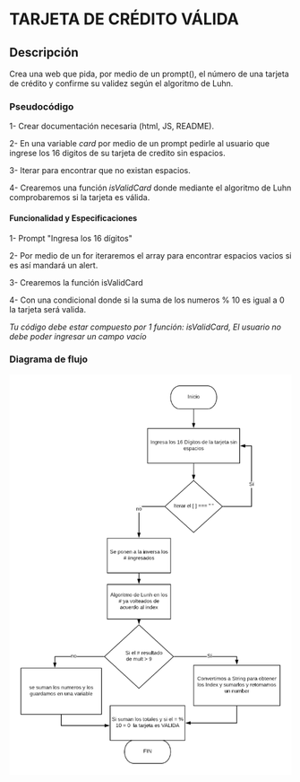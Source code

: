 # TARJETA DE CRÉDITO VÁLIDA

## Descripción

Crea una web que pida, por medio de un prompt(), el número de una tarjeta de crédito y confirme su validez según el algoritmo de Luhn.

### Pseudocódigo

1- Crear documentación necesaria (html, JS, README).

2- En una variable *card* por medio de un prompt pedirle al usuario que ingrese los 16 digitos de su tarjeta de credito sin espacios.

3- Iterar para encontrar que no existan espacios.

4- Crearemos una función *isValidCard* donde mediante el algoritmo de Luhn comprobaremos si la tarjeta es válida.

#### Funcionalidad y Especificaciones

1- Prompt "Ingresa los 16 dígitos"

2- Por medio de un for iteraremos el array para encontrar espacios vacios si es así mandará un alert.

3- Crearemos la función isValidCard

4- Con una condicional donde si la suma de los numeros % 10 es igual a 0 la tarjeta será valida.

*Tu código debe estar compuesto por 1 función: isValidCard,
El usuario no debe poder ingresar un campo vacío*

### Diagrama de flujo
![Diagrama de Flujo De trajeta valida](assets/image/diagrama.png)
